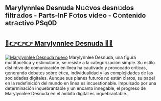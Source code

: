 ## Marylynnlee Desnuda N𝚞𝚎vos desn𝚞dos filtr𝚊dos - Parts-lnF F𝚘tos vid𝚎o - C𝚘ntenido atr𝚊ctivo PSq0D

# <h2><a href="http://mb0d5pa.tromn.icu/?c=Marylynnlee+Desnuda">🔗👉👉👉 Marylynnlee Desnuda 🔗🔗</a></h2>

[![Marylynnlee Desnuda nuevo](https://i.imgur.com/pEAQMta.gif)](http://mb0d5pa.tromn.icu/?c=Marylynnlee+Desnuda)
Marylynnlee Desnuda, una figura multifacética y estimulante, se resiste a la categorización simple. Su estilo distintivo de comunicación en línea ha cautivado y provocado críticas, generando debates sobre ética, individualidad y las complejidades de las sociedades digitales. Aunque sus planes futuros no están claros, su papel en la redefinición del mundo en línea es incuestionable. Impulsado por una determinación inquebrantable y un encanto innegable, el progreso de Marylynnlee Desnuda en el ámbito digital es inquebrantable.
